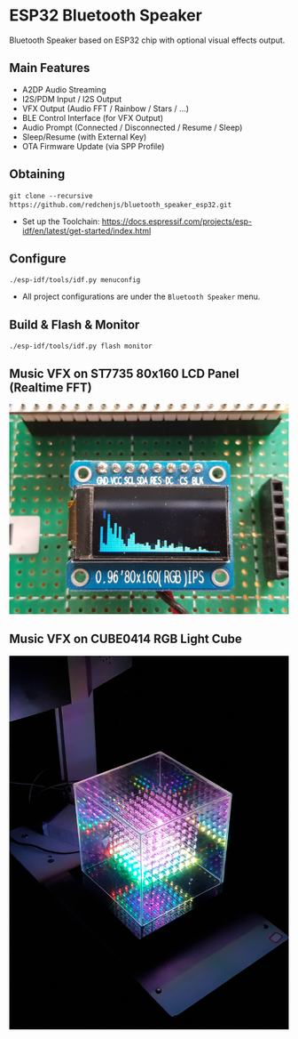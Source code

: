 ESP32 Bluetooth Speaker
=======================

Bluetooth Speaker based on ESP32 chip with optional visual effects output.

## Main Features
* A2DP Audio Streaming
* I2S/PDM Input / I2S Output
* VFX Output (Audio FFT / Rainbow / Stars / ...)
* BLE Control Interface (for VFX Output)
* Audio Prompt (Connected / Disconnected / Resume / Sleep)
* Sleep/Resume (with External Key)
* OTA Firmware Update (via SPP Profile)

## Obtaining
```
git clone --recursive https://github.com/redchenjs/bluetooth_speaker_esp32.git
```
* Set up the Toolchain: <https://docs.espressif.com/projects/esp-idf/en/latest/get-started/index.html>

## Configure
```
./esp-idf/tools/idf.py menuconfig
```
* All project configurations are under the `Bluetooth Speaker` menu.

## Build & Flash & Monitor
```
./esp-idf/tools/idf.py flash monitor
```

## Music VFX on ST7735 80x160 LCD Panel (Realtime FFT)
<img src="docs/lcd.png">

## Music VFX on CUBE0414 RGB Light Cube
<img src="docs/cube.png">
